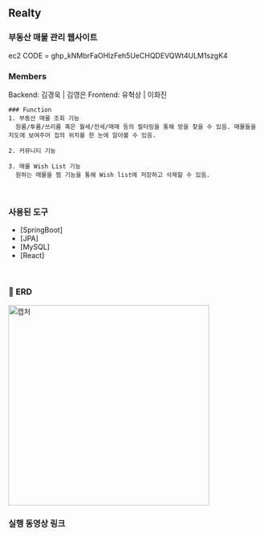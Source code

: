 ## Realty
### 부동산 매물 관리 웹사이트

ec2 CODE = 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
<br>

### Members
 Backend: 김경욱 | 김영은
 Frontend: 유혁상 | 이화진

```
### Function
1. 부동산 매물 조회 기능 
  원룸/투룸/쓰리룸 혹은 월세/전세/매매 등의 필터링을 통해 방을 찾을 수 있음. 매물들을 지도에 보여주어 집의 위치를 한 눈에 알아볼 수 있음.

2. 커뮤니티 기능
   
3. 매물 Wish List 기능
  원하는 매물을 찜 기능을 통해 Wish list에 저장하고 삭제할 수 있음.
```
<br>


### 사용된 도구

* [SpringBoot]
* [JPA]
* [MySQL]
* [React]
<br>

### 📗 ERD
<img height="400" alt="캡처" src="https://user-images.githubusercontent.com/56907015/153184473-3b8141a5-42ad-477f-a1b0-e39afb1be07b.png">


### 실행 동영상 링크
	

